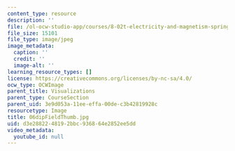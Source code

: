 ```yaml
---
content_type: resource
description: ''
file: /ol-ocw-studio-app/courses/8-02t-electricity-and-magnetism-spring-2005/d3e2882248192bbc936864e2852ee5dd_06dipFieldThumb.jpg
file_size: 15101
file_type: image/jpeg
image_metadata:
  caption: ''
  credit: ''
  image-alt: ''
learning_resource_types: []
license: https://creativecommons.org/licenses/by-nc-sa/4.0/
ocw_type: OCWImage
parent_title: Visualizations
parent_type: CourseSection
parent_uid: 3e9d053a-11ee-effa-00de-c3b42819928c
resourcetype: Image
title: 06dipFieldThumb.jpg
uid: d3e28822-4819-2bbc-9368-64e2852ee5dd
video_metadata:
  youtube_id: null
---
```

